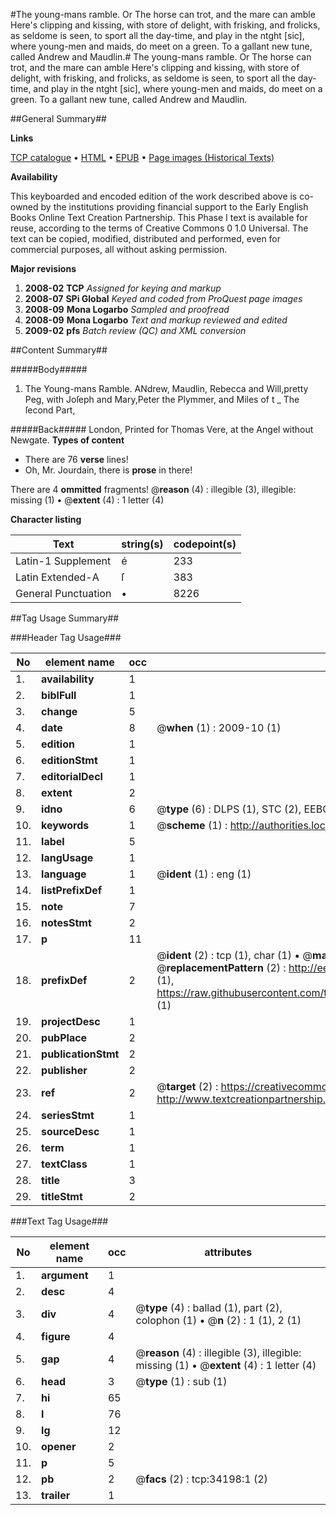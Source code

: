 #The young-mans ramble. Or The horse can trot, and the mare can amble Here's clipping and kissing, with store of delight, with frisking, and frolicks, as seldome is seen, to sport all the day-time, and play in the ntght [sic], where young-men and maids, do meet on a green. To a gallant new tune, called Andrew and Maudlin.#
The young-mans ramble. Or The horse can trot, and the mare can amble Here's clipping and kissing, with store of delight, with frisking, and frolicks, as seldome is seen, to sport all the day-time, and play in the ntght [sic], where young-men and maids, do meet on a green. To a gallant new tune, called Andrew and Maudlin.

##General Summary##

**Links**

[TCP catalogue](http://www.ota.ox.ac.uk/tcp/)  • 
[HTML](http://tei.it.ox.ac.uk/tcp/Texts-HTML/free/A67/A67728.html)  • 
[EPUB](http://tei.it.ox.ac.uk/tcp/Texts-EPUB/free/A67/A67728.epub) • 
[Page images (Historical Texts)](https://data.historicaltexts.jisc.ac.uk/view?pubId=eebo-99829755e&pageId=eebo-99829755e-34198-1)

**Availability**

This keyboarded and encoded edition of the
	       work described above is co-owned by the institutions
	       providing financial support to the Early English Books
	       Online Text Creation Partnership. This Phase I text is
	       available for reuse, according to the terms of Creative
	       Commons 0 1.0 Universal. The text can be copied,
	       modified, distributed and performed, even for
	       commercial purposes, all without asking permission.

**Major revisions**

1. __2008-02__ __TCP__ *Assigned for keying and markup*
1. __2008-07__ __SPi Global__ *Keyed and coded from ProQuest page images*
1. __2008-09__ __Mona Logarbo__ *Sampled and proofread*
1. __2008-09__ __Mona Logarbo__ *Text and markup reviewed and edited*
1. __2009-02__ __pfs__ *Batch review (QC) and XML conversion*

##Content Summary##

#####Body#####

1. The Young-mans Ramble.
ANdrew, Maudlin, Rebecca and Will,pretty Peg, with Joſeph and Mary,Peter the Plymmer, and Miles of t
    _ The ſecond Part,

#####Back#####
London, Printed for Thomas Vere, at the Angel without Newgate.
**Types of content**

  * There are 76 **verse** lines!
  * Oh, Mr. Jourdain, there is **prose** in there!

There are 4 **ommitted** fragments! 
 @__reason__ (4) : illegible (3), illegible: missing (1)  •  @__extent__ (4) : 1 letter (4)

**Character listing**


|Text|string(s)|codepoint(s)|
|---|---|---|
|Latin-1 Supplement|é|233|
|Latin Extended-A|ſ|383|
|General Punctuation|•|8226|

##Tag Usage Summary##

###Header Tag Usage###

|No|element name|occ|attributes|
|---|---|---|---|
|1.|__availability__|1||
|2.|__biblFull__|1||
|3.|__change__|5||
|4.|__date__|8| @__when__ (1) : 2009-10 (1)|
|5.|__edition__|1||
|6.|__editionStmt__|1||
|7.|__editorialDecl__|1||
|8.|__extent__|2||
|9.|__idno__|6| @__type__ (6) : DLPS (1), STC (2), EEBO-CITATION (1), PROQUEST (1), VID (1)|
|10.|__keywords__|1| @__scheme__ (1) : http://authorities.loc.gov/ (1)|
|11.|__label__|5||
|12.|__langUsage__|1||
|13.|__language__|1| @__ident__ (1) : eng (1)|
|14.|__listPrefixDef__|1||
|15.|__note__|7||
|16.|__notesStmt__|2||
|17.|__p__|11||
|18.|__prefixDef__|2| @__ident__ (2) : tcp (1), char (1)  •  @__matchPattern__ (2) : ([0-9\-]+):([0-9IVX]+) (1), (.+) (1)  •  @__replacementPattern__ (2) : http://eebo.chadwyck.com/downloadtiff?vid=$1&page=$2 (1), https://raw.githubusercontent.com/textcreationpartnership/Texts/master/tcpchars.xml#$1 (1)|
|19.|__projectDesc__|1||
|20.|__pubPlace__|2||
|21.|__publicationStmt__|2||
|22.|__publisher__|2||
|23.|__ref__|2| @__target__ (2) : https://creativecommons.org/publicdomain/zero/1.0/ (1), http://www.textcreationpartnership.org/docs/. (1)|
|24.|__seriesStmt__|1||
|25.|__sourceDesc__|1||
|26.|__term__|1||
|27.|__textClass__|1||
|28.|__title__|3||
|29.|__titleStmt__|2||


###Text Tag Usage###

|No|element name|occ|attributes|
|---|---|---|---|
|1.|__argument__|1||
|2.|__desc__|4||
|3.|__div__|4| @__type__ (4) : ballad (1), part (2), colophon (1)  •  @__n__ (2) : 1 (1), 2 (1)|
|4.|__figure__|4||
|5.|__gap__|4| @__reason__ (4) : illegible (3), illegible: missing (1)  •  @__extent__ (4) : 1 letter (4)|
|6.|__head__|3| @__type__ (1) : sub (1)|
|7.|__hi__|65||
|8.|__l__|76||
|9.|__lg__|12||
|10.|__opener__|2||
|11.|__p__|5||
|12.|__pb__|2| @__facs__ (2) : tcp:34198:1 (2)|
|13.|__trailer__|1||
